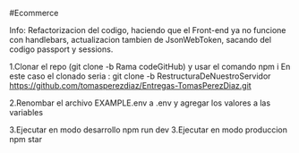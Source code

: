 #Ecommerce

Info: Refactorizacion del codigo, haciendo que el Front-end ya no funcione con handlebars, actualizacion tambien de JsonWebToken, sacando del codigo passport y sessions.

1.Clonar el repo (git clone -b Rama codeGitHub) y usar el comando npm i
En este caso el clonado seria : git clone -b RestructuraDeNuestroServidor https://github.com/tomasperezdiaz/Entregas-TomasPerezDiaz.git

2.Renombar el archivo EXAMPLE.env a .env y agregar los valores a las variables

3.Ejecutar en modo desarrollo npm run dev
3.Ejecutar en modo produccion npm star

